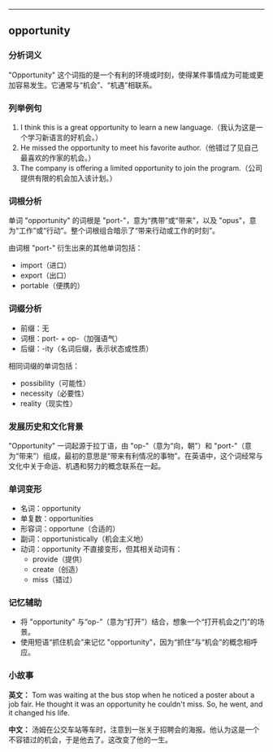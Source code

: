 
---------------
## opportunity
### 分析词义
"Opportunity" 这个词指的是一个有利的环境或时刻，使得某件事情成为可能或更加容易发生。它通常与“机会”、“机遇”相联系。

### 列举例句
1. I think this is a great opportunity to learn a new language.（我认为这是一个学习新语言的好机会。）
2. He missed the opportunity to meet his favorite author.（他错过了见自己最喜欢的作家的机会。）
3. The company is offering a limited opportunity to join the program.（公司提供有限的机会加入该计划。）

### 词根分析
单词 "opportunity" 的词根是 "port-"，意为“携带”或“带来”，以及 "opus"，意为“工作”或“行动”。整个词根组合暗示了“带来行动或工作的时刻”。

由词根 "port-" 衍生出来的其他单词包括：
- import（进口）
- export（出口）
- portable（便携的）

### 词缀分析
- 前缀：无
- 词根：port- + op-（加强语气）
- 后缀：-ity（名词后缀，表示状态或性质）

相同词缀的单词包括：
- possibility（可能性）
- necessity（必要性）
- reality（现实性）

### 发展历史和文化背景
"Opportunity" 一词起源于拉丁语，由 "op-"（意为“向，朝”）和 "port-"（意为“带来”）组成，最初的意思是“带来有利情况的事物”。在英语中，这个词经常与文化中关于命运、机遇和努力的概念联系在一起。

### 单词变形
- 名词：opportunity
- 单复数：opportunities
- 形容词：opportune（合适的）
- 副词：opportunistically（机会主义地）
- 动词：opportunity 不直接变形，但其相关动词有：
  - provide（提供）
  - create（创造）
  - miss（错过）

### 记忆辅助
- 将 "opportunity" 与“op-”（意为“打开”）结合，想象一个“打开机会之门”的场景。
- 使用短语“抓住机会”来记忆 "opportunity"，因为“抓住”与“机会”的概念相呼应。

### 小故事
**英文：** 
Tom was waiting at the bus stop when he noticed a poster about a job fair. He thought it was an opportunity he couldn't miss. So, he went, and it changed his life.

**中文：**
汤姆在公交车站等车时，注意到一张关于招聘会的海报。他认为这是一个不容错过的机会，于是他去了。这改变了他的一生。


